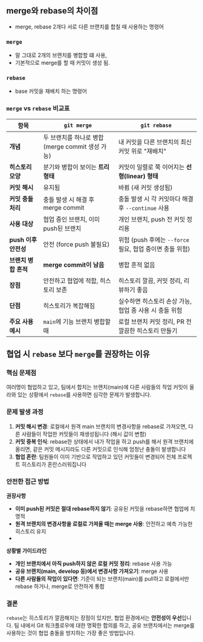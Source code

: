 ## merge와 rebase의 차이점
- merge, rebase 2개다 서로 다른 브랜치를 합칠 때 사용하는 명령어

### `merge`
- 말 그대로 2개의 브랜치를 병합할 떄 사용,
- 기본적으로 merge를 할 때 커밋이 생성 됨.

### `rebase`
- base 커밋을 재배치 하는 명령어

### `merge` vs `rebase` 비교표

| 항목                         | `git merge`                                         | `git rebase`                                             |
|------------------------------|-----------------------------------------------------|-----------------------------------------------------------|
| **개념**                     | 두 브랜치를 하나로 병합 (merge commit 생성 가능)     | 내 커밋을 다른 브랜치의 최신 커밋 위로 "재배치"             |
| **히스토리 모양**            | 분기와 병합이 보이는 **트리 형태**                   | 커밋이 일렬로 쭉 이어지는 **선형(linear) 형태**              |
| **커밋 해시**                | 유지됨                                              | 바뀜 (새 커밋 생성됨)                                      |
| **커밋 충돌 처리**           | 충돌 발생 시 해결 후 merge commit                   | 충돌 발생 시 각 커밋마다 해결 후 `--continue` 사용           |
| **사용 대상**                | 협업 중인 브랜치, 이미 push된 브랜치                | 개인 브랜치, push 전 커밋 정리용                            |
| **push 이후 안전성**         | 안전 (force push 불필요)                            | 위험 (push 후에는 `--force` 필요, 협업 중이면 충돌 위험)     |
| **브랜치 병합 흔적**         | **merge commit이 남음**                              | 병합 흔적 없음                                              |
| **장점**                     | 안전하고 협업에 적합, 히스토리 보존                  | 히스토리 깔끔, 커밋 정리, 리뷰하기 좋음                     |
| **단점**                     | 히스토리가 복잡해짐                                 | 실수하면 히스토리 손상 가능, 협업 중 사용 시 충돌 위험        |
| **주요 사용 예시**           | `main`에 기능 브랜치 병합할 때                       | 로컬 브랜치 커밋 정리, PR 전 깔끔한 히스토리 만들기           |

## 협업 시 `rebase` 보다 `merge`를 권장하는 이유

### 핵심 문제점

여러명이 협업하고 있고, 팀에서 합치는 브랜치(main)에 다른 사람들의 작업 커밋이 올라와 있는 상황에서 `rebase`를 사용하면 심각한 문제가 발생합니다.

### 문제 발생 과정

1. **커밋 해시 변경**: 로컬에서 원격 main 브랜치의 변경사항을 rebase로 가져오면, 다른 사람들이 작업한 커밋들이 재생성됩니다 (해시 값이 변함)
2. **커밋 중복 인식**: rebase한 상태에서 내가 작업을 하고 push를 해서 원격 브랜치에 올리면, 같은 커밋 메시지라도 다른 커밋으로 인식해 엄청난 충돌이 발생합니다
3. **협업 혼란**: 팀원들이 이미 기반으로 작업하고 있던 커밋들이 변경되어 전체 프로젝트 히스토리가 혼란스러워집니다

### 안전한 접근 방법

**권장사항**

- **이미 push된 커밋은 절대 rebase하지 않기**: 공유된 커밋을 rebase하면 협업에 치명적
- **원격 브랜치의 변경사항을 로컬로 가져올 때는 merge 사용**: 안전하고 예측 가능한 히스토리 유지
- 

**상황별 가이드라인**

- **개인 브랜치에서 아직 push하지 않은 로컬 커밋 정리**: rebase 사용 가능
- **공유 브랜치(main, develop 등)에서 변경사항 가져오기**: merge 사용
- **다른 사람들의 작업이 있다면**: 기준이 되는 브랜치(main)를 pull하고 로컬에서만 rebase 하거나, merge로 안전하게 통합

### 결론

`rebase`는 히스토리가 깔끔해지는 장점이 있지만, 협업 환경에서는 **안전성이 우선**입니다. 팀 내에서 Git 워크플로우에 대한 명확한 합의를 하고, 공유 브랜치에서는 merge를 사용하는 것이 협업 충돌을 방지하는 가장 좋은 방법입니다.
